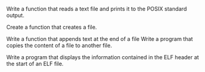 Write a function that reads a text file and prints it to the POSIX standard output.

Create a function that creates a file.

Write a function that appends text at the end of a file
Write a program that copies the content of a file to another file.

Write a program that displays the information contained in the ELF header at the start of an ELF file.


